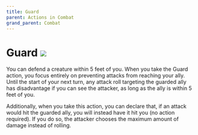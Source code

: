 ```yaml
---
title: Guard
parent: Actions in Combat
grand_parent: Combat
---
```


# Guard <img src="https://img.icons8.com/ios/14/FFFFFF/action-filled.png">
You can defend a creature within 5 feet of you. When you take the Guard action, you focus entirely on preventing attacks from reaching your ally. Until the start of your next turn, any attack roll targeting the guarded ally has disadvantage if you can see the attacker, as long as the ally is within 5 feet of you.

Additionally, when you take this action, you can declare that, if an attack would hit the guarded ally, you will instead have it hit you (no action required). If you do so, the attacker chooses the maximum amount of damage instead of rolling.
